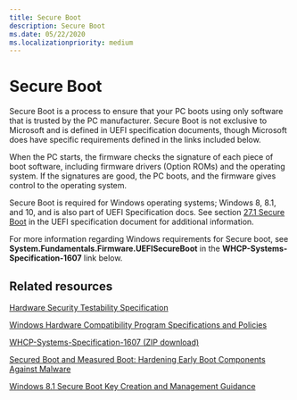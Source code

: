 ```yaml
---
title: Secure Boot
description: Secure Boot
ms.date: 05/22/2020
ms.localizationpriority: medium
---
```


# Secure Boot

Secure Boot is a process to ensure that your PC boots using only software that is trusted by the PC manufacturer. Secure Boot is not exclusive to Microsoft and is defined in UEFI specification documents, though Microsoft does have specific requirements defined in the links included below.

When the PC starts, the firmware checks the signature of each piece of boot software, including firmware drivers (Option ROMs) and the operating system. If the signatures are good, the PC boots, and the firmware gives control to the operating system.

Secure Boot is required for Windows operating systems; Windows 8, 8.1, and 10, and is also part of UEFI Specification docs. See section [27.1 Secure Boot](https://uefi.org/sites/default/files/resources/UEFI_2_3_1_C.pdf) in the UEFI specification document for additional information.

For more information regarding Windows requirements for Secure boot, see **System.Fundamentals.Firmware.UEFISecureBoot** in the **WHCP-Systems-Specification-1607** link below.

## Related resources

[Hardware Security Testability Specification](/windows-hardware/test/hlk/testref/hardware-security-testability-specification)

[Windows Hardware Compatibility Program Specifications and Policies](/windows-hardware/design/compatibility/whcp-specifications-policies)

[WHCP-Systems-Specification-1607 (ZIP download)](https://go.microsoft.com/fwlink/?linkid=866948)

[Secured Boot and Measured Boot: Hardening Early Boot Components Against Malware](/previous-versions/windows/hardware/design/dn653311(v=vs.85))

[Windows 8.1 Secure Boot Key Creation and Management Guidance](/previous-versions/windows/it-pro/windows-8.1-and-8/dn747883(v=win.10))